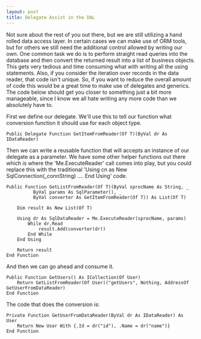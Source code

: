 ```yaml
---
layout: post
title: Delegate Assist in the DAL
---
```


Not sure about the rest of you out there, but we are still utilizing a hand rolled data access layer. In certain cases we can make use of ORM tools, but for others we still need the additional control allowed by writing our own. One common task we do is to perform straight read queries into the database and then convert the returned result into a list of business objects. This gets very tedious and time consuming what with writing all the using statements. Also, if you consider the iteration over records in the data reader, that code isn't unique. So, if you want to reduce the overall amount of code this would be a great time to make use of delegates and generics. The code below should get you closer to something just a bit more manageable, since I know we all hate writing any more code than we absolutely have to.

First we define our delegate. We'll use this to tell our function what conversion function it should use for each object type.

``` vbnet
Public Delegate Function GetItemFromReader(Of T)(ByVal dr As IDataReader)
```

Then we can write a reusable function that will accepts an instance of our delegate as a parameter. We have some other helper functions out there which is where the 'Me.ExecuteReader' call comes into play, but you could replace this with the traditional 'Using cn as New SqlConnection(_connString) .... End Using' code.

``` vbnet
Public Function GetListFromReader(Of T)(ByVal sprocName As String, _
          ByVal params As SqlParameter(), _
          ByVal converter As GetItemFromReader(Of T)) As List(Of T)
 
    Dim result As New List(Of T)

    Using dr As SqlDataReader = Me.ExecuteReader(sprocName, params)
        While dr.Read
            result.Add(converter(dr))
        End While
    End Using
 
    Return result
End Function
```

And then we can go ahead and consume it.

``` vbnet
Public Function GetUsers() As ICollection(Of User)
    Return GetListFromReader(Of User)("getUsers", Nothing, AddressOf GetUserFromDataReader)
End Function
```

The code that does the conversion is:

``` vbnet
Private Function GetUserFromDataReader(ByVal dr As IDataReader) As User
    Return New User With {.Id = dr("id"), .Name = dr("name")}
End Function
```